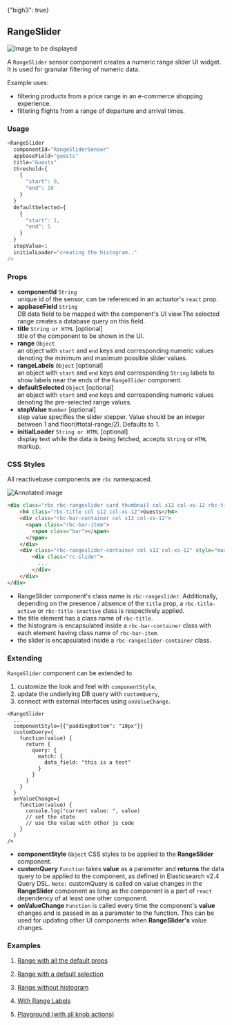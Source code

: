 {"bigh3": true}

## RangeSlider

![Image to be displayed](https://i.imgur.com/OYUWZHL.png)

A `RangeSlider` sensor component creates a numeric range slider UI widget. It is used for granular filtering of numeric data.

Example uses:

* filtering products from a price range in an e-commerce shopping experience.
* filtering flights from a range of departure and arrival times.

### Usage

```js
<RangeSlider
  componentId="RangeSliderSensor"
  appbaseField="guests"
  title="Guests"
  threshold={
    {
      "start": 0,
      "end": 10
    }
  }
  defaultSelected={
    {
      "start": 1,
      "end": 5
    }
  }
  stepValue=1
  initialLoader="creating the histogram.."
/>
```

### Props

- **componentId** `String`  
    unique id of the sensor, can be referenced in an actuator's `react` prop.
- **appbaseField** `String`  
    DB data field to be mapped with the component's UI view.The selected range creates a database query on this field.
- **title** `String or HTML` [optional]  
    title of the component to be shown in the UI.
- **range** `Object`  
    an object with `start` and `end` keys and corresponding numeric values denoting the minimum and maximum possible slider values.
- **rangeLabels** `Object` [optional]  
    an object with `start` and `end` keys and corresponding `String` labels to show labels near the ends of the `RangeSlider` component.
- **defaultSelected** `Object` [optional]  
    an object with `start` and `end` keys and corresponding numeric values denoting the pre-selected range values.
- **stepValue** `Number` [optional]  
    step value specifies the slider stepper. Value should be an integer between 1 and floor(#total-range/2). Defaults to 1.
- **initialLoader** `String or HTML` [optional]  
    display text while the data is being fetched, accepts `String` or `HTML` markup.

### CSS Styles

All reactivebase components are `rbc` namespaced.

![Annotated image](https://i.imgur.com/jXeI9W1.png)

```html
<div class="rbc rbc-rangeslider card thumbnail col s12 col-xs-12 rbc-title-active rbc-labels-inactive">
    <h4 class="rbc-title col s12 col-xs-12">Guests</h4>
    <div class="rbc-bar-container col s12 col-xs-12">
      <span class="rbc-bar-item">
        <span class="bar"></span>
      </span>
    </div>
    <div class="rbc-rangeslider-container col s12 col-xs-12" style="margin: 25px 0px;">
        <div class="rc-slider">
          ...
        </div>
    </div>
</div>
```

* RangeSlider component's class name is `rbc-rangeslider`. Additionally, depending on the presence / absence of the `title` prop, a `rbc-title-active` or `rbc-title-inactive` class is respectively applied.
* the title element has a class name of `rbc-title`.
* the histogram is encapsulated inside a `rbc-bar-container` class with each element having class name of `rbc-bar-item`.
* the slider is encapsulated inside a `rbc-rangeslider-container` class.

### Extending

`RangeSlider` component can be extended to
1. customize the look and feel with `componentStyle`,
2. update the underlying DB query with `customQuery`,
3. connect with external interfaces using `onValueChange`.

```
<RangeSlider
  ...
  componentStyle={{"paddingBottom": "10px"}}
  customQuery={
    function(value) {
      return {
        query: {
          match: {
            data_field: "this is a test"
          }
        }
      }
    }
  }
  onValueChange={
    function(value) {
      console.log("current value: ", value)
      // set the state
      // use the value with other js code
    }
  }
/>
```

- **componentStyle** `Object`
    CSS styles to be applied to the **RangeSlider** component.
- **customQuery** `Function`
    takes **value** as a parameter and **returns** the data query to be applied to the component, as defined in Elasticsearch v2.4 Query DSL.
    `Note:` customQuery is called on value changes in the **RangeSlider** component as long as the component is a part of `react` dependency of at least one other component.
- **onValueChange** `Function`
    is called every time the component's **value** changes and is passed in as a parameter to the function. This can be used for updating other UI components when **RangeSlider's** value changes.

### Examples

1. [Range with all the default props](../playground/?selectedKind=RangeSlider&selectedStory=Basic&full=0&down=1&left=1&panelRight=0&downPanel=kadirahq%2Fstorybook-addon-knobs&filterBy=ReactiveMaps)

2. [Range with a default selection](../playground/?selectedKind=RangeSlider&selectedStory=With%20Default%20Selected&full=0&down=1&left=1&panelRight=0&downPanel=kadirahq%2Fstorybook-addon-knobs&filterBy=ReactiveMaps)

3. [Range without histogram](..playground/?selectedKind=RangeSlider&selectedStory=Without%20histogram&full=0&down=1&left=1&panelRight=0&downPanel=kadirahq%2Fstorybook-addon-knobs&filterBy=ReactiveMaps)

4. [With Range Labels](..playground/?selectedKind=m%2FRangeSlider&selectedStory=With%20Range%20Labels&full=0&down=1&left=1&panelRight=0&downPanel=kadirahq%2Fstorybook-addon-knobs&filterBy=ReactiveMaps)

5. [Playground (with all knob actions)](..playground/?knob-title=RangeSlider%3A%20Guest%20RSVPs&knob-range=%7B"start"%3A0%2C"end"%3A5%7D&knob-stepValue=1&knob-defaultSelected=%7B"start"%3A0%2C"end"%3A2%7D&knob-rangeLabels=%7B"start"%3A"Start"%2C"end"%3A"End"%7D&knob-showHistogram=true&selectedKind=RangeSlider&selectedStory=Playground&full=0&down=1&left=1&panelRight=0&downPanel=kadirahq%2Fstorybook-addon-knobs&filterBy=ReactiveMaps)
